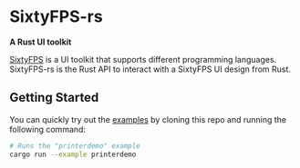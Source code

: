 # SixtyFPS-rs

**A Rust UI toolkit**

[SixtyFPS](/README.md) is a UI toolkit that supports different programming languages.
SixtyFPS-rs is the Rust API to interact with a SixtyFPS UI design from Rust.

## Getting Started

You can quickly try out the [examples](/examples) by cloning this repo and running the following command:

```sh
# Runs the "printerdemo" example
cargo run --example printerdemo
```
